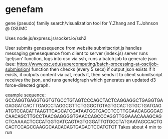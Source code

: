 # genefam
gene (pseudo) family search/visualization tool for Y.Zhang and T.Johnson @ OSUMC

Uses node.js/express.js/socket.io/ssh2

User submits genesequence from website
submitscript.js handles messaging genesequence from client to server (index.js)
server runs 'getjson' function, logs into osc via ssh, runs a batch job to generate json (see: https://www.osc.edu/supercomputing/batch-processing-at-osc/job-submission)
function then checks (every 5 secs) if output json exists
if it exists, it outputs content via cat, reads it, then sends it to client
submitscript receives the json, and runs genefdgraph which generates an updated d3 force-directed graph.

example sequence: GCCAGGTGAGGTGGTGTGCCTGTAGTCCCAGCTACTCAGGAGGCTGAGGTGAGAGGATCACTTGAGCCTAGGCGTTCTGGGCTGTAGTGCACTGTGCTGATGAGATGTCCACATTAAGTTCAGCATCGATAATGGTGACCTCCTTGGAACAGGGGACCAACAGCTTGCCTAACGAGGGGTGAACCAGCCCAGGTTGGAAACAAAGCAGCTCAAAACTCCCATGGTGATCAGTAGTGGGATTGTGCCTATGAATAGCCACTGCACTCCAGCCAAGGCAACACAGTGAGACTCCATCTCT
Takes about 4 min to run
